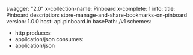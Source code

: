 swagger: "2.0"
x-collection-name: Pinboard
x-complete: 1
info:
  title: Pinboard
  description: store-manage-and-share-bookmarks-on-pinboard
  version: 1.0.0
host: api.pinboard.in
basePath: /v1
schemes:
- http
produces:
- application/json
consumes:
- application/json
